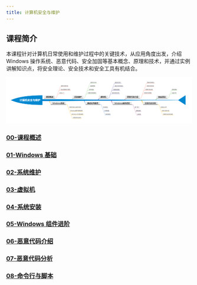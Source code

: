 ```yaml
---
title: 计算机安全与维护
---
```


## 课程简介

本课程针对计算机日常使用和维护过程中的关键技术，从应用角度出发，介绍 Windows 操作系统、恶意代码、安全加固等基本概念、原理和技术，并通过实例讲解知识点，将安全理论、安全技术和安全工具有机结合。

<a href='/img/cms.png'>![课程结构](/img/cms.png)</a>

### [00-课程概述](cms/introduction.md)

### [01-Windows 基础](cms/windows-intro.md)

### [02-系统维护](cms/maintain.md)

### [03-虚拟机](cms/virtualbox.md)

### [04-系统安装](cms/windows-install.md)

### [05-Windows 组件进阶](cms/windows-components.md)

### [06-恶意代码介绍](cms/malware-introduction.md)

### [07-恶意代码分析](cms/malware-analysis.md)

### [08-命令行与脚本](cms/cmd-scripts.md)
